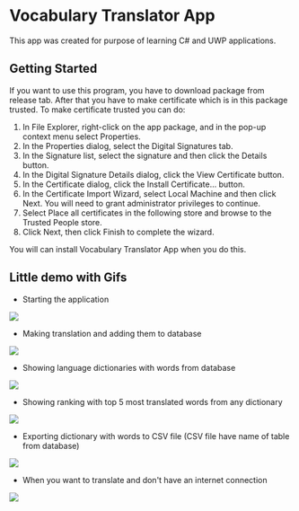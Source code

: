 # Vocabulary Translator App
This app was created for purpose of learning C# and UWP applications.

## Getting Started

If you want to use this program, you have to download package from release tab.
After that you have to make certificate which is in this package trusted.
To make certificate trusted you can do:
1.	In File Explorer, right-click on the app package, and in the pop-up context menu select Properties.
2.	In the Properties dialog, select the Digital Signatures tab.
3.	In the Signature list, select the signature and then click the Details button.
4.	In the Digital Signature Details dialog, click the View Certificate button.
5.	In the Certificate dialog, click the Install Certificate… button.
6.	In the Certificate Import Wizard, select Local Machine and then click Next. You will need to grant administrator privileges to continue.
7.	Select Place all certificates in the following store and browse to the Trusted People store.
8.	Click Next, then click Finish to complete the wizard.

You will can install Vocabulary Translator App when you do this.

## Little demo with Gifs

- Starting the application
<img src="https://i.imgur.com/gsiDNqg.gif">

- Making translation and adding them to database
<img src="https://i.imgur.com/LeUab7B.gif">

- Showing language dictionaries with words from database
<img src="https://i.imgur.com/theW0XU.gif">

- Showing ranking with top 5 most translated words from any dictionary
<img src="https://i.imgur.com/Hb5DCzK.gif">

- Exporting dictionary with words to CSV file (CSV file have name of table from database)
<img src="https://i.imgur.com/wkDsCQM.gif">

- When you want to translate and don't have an internet connection
<img src="https://i.imgur.com/2SdScRH.gif">

